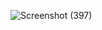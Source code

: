 ![Screenshot (397)](https://user-images.githubusercontent.com/89120960/204794990-aea499d4-5ce8-4e97-a41d-2cf97a841028.png)
